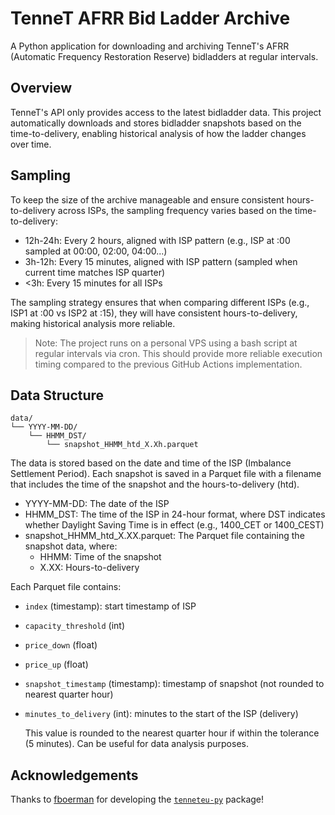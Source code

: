 # TenneT AFRR Bid Ladder Archive

A Python application for downloading and archiving TenneT's AFRR (Automatic Frequency Restoration Reserve) bidladders at regular intervals.

## Overview

TenneT's API only provides access to the latest bidladder data. This project automatically downloads and stores bidladder snapshots based on the time-to-delivery, enabling historical analysis of how the ladder changes over time.

## Sampling
To keep the size of the archive manageable and ensure consistent hours-to-delivery across ISPs, the sampling frequency varies based on the time-to-delivery:

- 12h-24h: Every 2 hours, aligned with ISP pattern (e.g., ISP at :00 sampled at 00:00, 02:00, 04:00...)
- 3h-12h: Every 15 minutes, aligned with ISP pattern (sampled when current time matches ISP quarter)
- <3h: Every 15 minutes for all ISPs

The sampling strategy ensures that when comparing different ISPs (e.g., ISP1 at :00 vs ISP2 at :15), they will have consistent hours-to-delivery, making historical analysis more reliable.

> Note: The project runs on a personal VPS using a bash script at regular intervals via cron. This should provide more reliable execution timing compared to the previous GitHub Actions implementation.

## Data Structure
```
data/
└── YYYY-MM-DD/
    └── HHMM_DST/
        └── snapshot_HHMM_htd_X.Xh.parquet
```

The data is stored based on the date and time of the ISP (Imbalance Settlement Period). Each snapshot is saved in a Parquet file with a filename that includes the time of the snapshot and the hours-to-delivery (htd).

- YYYY-MM-DD: The date of the ISP
- HHMM_DST: The time of the ISP in 24-hour format, where DST indicates whether Daylight Saving Time is in effect (e.g., 1400_CET or 1400_CEST)
- snapshot_HHMM_htd_X.XX.parquet: The Parquet file containing the snapshot data, where:
    - HHMM: Time of the snapshot
    - X.XX: Hours-to-delivery

Each Parquet file contains:

- `index` (timestamp): start timestamp of ISP
- `capacity_threshold` (int)
- `price_down` (float)
- `price_up` (float)
- `snapshot_timestamp` (timestamp): timestamp of snapshot (not rounded to nearest quarter hour)
- `minutes_to_delivery` (int): minutes to the start of the ISP (delivery)

    This value is rounded to the nearest quarter hour if within the tolerance (5 minutes). Can be useful for data analysis purposes.

## Acknowledgements

Thanks to [fboerman](https://github.com/fboerman) for developing the [`tenneteu-py`](https://github.com/fboerman/TenneTeu-py) package!